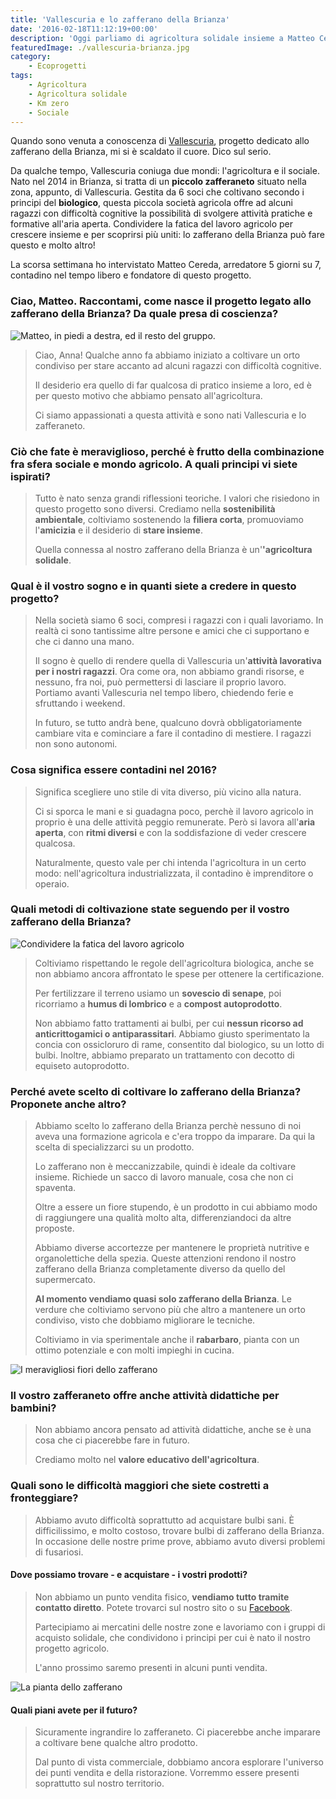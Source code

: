```yaml
---
title: 'Vallescuria e lo zafferano della Brianza'
date: '2016-02-18T11:12:19+00:00'
description: 'Oggi parliamo di agricoltura solidale insieme a Matteo Cereda, uno dei fondatori di Vallescuria, uno zafferaneto che coniuga sociale e lavoro agricolo.'
featuredImage: ./vallescuria-brianza.jpg
category:
    - Ecoprogetti
tags:
    - Agricoltura
    - Agricoltura solidale
    - Km zero
    - Sociale
---
```



Quando sono venuta a conoscenza di [Vallescuria](http://www.zafferanovallescuria.it), progetto dedicato allo zafferano della Brianza, mi si è scaldato il cuore. Dico sul serio.

Da qualche tempo, Vallescuria coniuga due mondi: l'agricoltura e il sociale.
Nato nel 2014 in Brianza, si tratta di un **piccolo zafferaneto** situato nella zona, appunto, di Vallescuria.
Gestita da 6 soci che coltivano secondo i principi del **biologico**, questa piccola società agricola offre ad alcuni ragazzi con difficoltà cognitive la possibilità di svolgere attività pratiche e formative all'aria aperta.
Condividere la fatica del lavoro agricolo per crescere insieme e per scoprirsi più uniti: lo zafferano della Brianza può fare questo e molto altro!

La scorsa settimana ho intervistato Matteo Cereda, arredatore 5 giorni su 7, contadino nel tempo libero e fondatore di questo progetto.

### Ciao, Matteo. Raccontami, come nasce il progetto legato allo zafferano della Brianza? Da quale presa di coscienza?

![Matteo, in piedi a destra, ed il resto del gruppo.](./vallescuria-gruppo.jpg)

> Ciao, Anna! Qualche anno fa abbiamo iniziato a coltivare un orto condiviso per stare accanto ad alcuni ragazzi con difficoltà cognitive.
>
> Il desiderio era quello di far qualcosa di pratico insieme a loro, ed è per questo motivo che abbiamo pensato all'agricoltura.
>
> Ci siamo appassionati a questa attività e sono nati Vallescuria e lo zafferaneto.

### Ciò che fate è meraviglioso, perché è frutto della combinazione fra sfera sociale e mondo agricolo. A quali principi vi siete ispirati?

> Tutto è nato senza grandi riflessioni teoriche. I valori che risiedono in questo progetto sono diversi. Crediamo nella **sostenibilità ambientale**, coltiviamo sostenendo la **filiera corta**, promuoviamo l'**amicizia** e il desiderio di **stare insieme**.
>
> Quella connessa al nostro zafferano della Brianza è un'**'agricoltura solidale**.

### Qual è il vostro sogno e in quanti siete a credere in questo progetto?

> Nella società siamo 6 soci, compresi i ragazzi con i quali lavoriamo. In realtà ci sono tantissime altre persone e amici che ci supportano e che ci danno una mano.
>
> Il sogno è quello di rendere quella di Vallescuria un'**attività lavorativa per i nostri ragazzi**. Ora come ora, non abbiamo grandi risorse, e nessuno, fra noi, può permettersi di lasciare il proprio lavoro. Portiamo avanti Vallescuria nel tempo libero, chiedendo ferie e sfruttando i weekend.
>
> In futuro, se tutto andrà bene, qualcuno dovrà obbligatoriamente cambiare vita e cominciare a fare il contadino di mestiere. I ragazzi non sono autonomi.

### Cosa significa essere contadini nel 2016?

> Significa scegliere uno stile di vita diverso, più vicino alla natura.
>
> Ci si sporca le mani e si guadagna poco, perchè il lavoro agricolo in proprio è una delle attività peggio remunerate. Però si lavora all'**aria aperta**, con **ritmi diversi** e con la soddisfazione di veder crescere qualcosa.
>
> Naturalmente, questo vale per chi intenda l'agricoltura in un certo modo: nell'agricoltura industrializzata, il contadino è imprenditore o operaio.

### Quali metodi di coltivazione state seguendo per il vostro zafferano della Brianza?

![Condividere la fatica del lavoro agricolo](./zafferano-brianza-3.jpg)

> Coltiviamo rispettando le regole dell'agricoltura biologica, anche se non abbiamo ancora affrontato le spese per ottenere la certificazione.
>
> Per fertilizzare il terreno usiamo un **sovescio di senape**, poi ricorriamo a **humus di lombrico** e a **compost autoprodotto**.
>
> Non abbiamo fatto trattamenti ai bulbi, per cui **nessun ricorso ad anticrittogamici o antiparassitari**. Abbiamo giusto sperimentato la concia con ossicloruro di rame, consentito dal biologico, su un lotto di bulbi. Inoltre, abbiamo preparato un trattamento con decotto di equiseto autoprodotto.

### Perché avete scelto di coltivare lo zafferano della Brianza? Proponete anche altro?

> Abbiamo scelto lo zafferano della Brianza perchè nessuno di noi aveva una formazione agricola e c'era troppo da imparare. Da qui la scelta di specializzarci su un prodotto.
>
> Lo zafferano non è meccanizzabile, quindi è ideale da coltivare insieme. Richiede un sacco di lavoro manuale, cosa che non ci spaventa.
>
> Oltre a essere un fiore stupendo, è un prodotto in cui abbiamo modo di raggiungere una qualità molto alta, differenziandoci da altre proposte.
>
> Abbiamo diverse accortezze per mantenere le proprietà nutritive e organolettiche della spezia. Queste attenzioni rendono il nostro zafferano della Brianza completamente diverso da quello del supermercato.
>
> **Al momento vendiamo quasi solo zafferano della Brianza**. Le verdure che coltiviamo servono più che altro a mantenere un orto condiviso, visto che dobbiamo migliorare le tecniche.
>
> Coltiviamo in via sperimentale anche il **rabarbaro**, pianta con un ottimo potenziale e con molti impieghi in cucina.

![I meravigliosi fiori dello zafferano](./zafferano-brianza-1.jpg)

### Il vostro zafferaneto offre anche attività didattiche per bambini?

> Non abbiamo ancora pensato ad attività didattiche, anche se è una cosa che ci piacerebbe fare in futuro.
>
> Crediamo molto nel **valore educativo dell'agricoltura**.

### Quali sono le difficoltà maggiori che siete costretti a fronteggiare?

> Abbiamo avuto difficoltà soprattutto ad acquistare bulbi sani. È difficilissimo, e molto costoso, trovare bulbi di zafferano della Brianza. In occasione delle nostre prime prove, abbiamo avuto diversi problemi di fusariosi.

#### Dove possiamo trovare - e acquistare - i vostri prodotti?

> Non abbiamo un punto vendita fisico, **vendiamo tutto tramite contatto diretto**. Potete trovarci sul nostro sito o su [Facebook](https://www.facebook.com/vallescuria).
>
> Partecipiamo ai mercatini delle nostre zone e lavoriamo con i gruppi di acquisto solidale, che condividono i principi per cui è nato il nostro progetto agricolo.
>
> L'anno prossimo saremo presenti in alcuni punti vendita.

![La pianta dello zafferano](./zafferano-brianza-2.jpg)

#### Quali piani avete per il futuro?

> Sicuramente ingrandire lo zafferaneto. Ci piacerebbe anche imparare a coltivare bene qualche altro prodotto.
>
> Dal punto di vista commerciale, dobbiamo ancora esplorare l'universo dei punti vendita e della ristorazione. Vorremmo essere presenti soprattutto sul nostro territorio.
